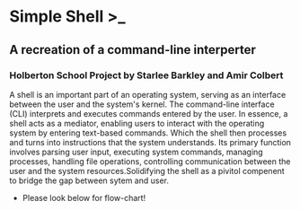 # Simple Shell >_

## A recreation of a command-line interperter 

### Holberton School Project by Starlee Barkley and Amir Colbert

A shell is an important part of an operating system, serving as an interface between the user and the system's kernel. The command-line interface (CLI) interprets and executes commands entered by the user. In essence, a shell acts as a mediator, enabling users to interact with the operating system by entering text-based commands. Which the shell then processes and turns into instructions that the system understands. Its primary function involves parsing user input, executing system commands, managing processes, handling file operations, controlling communication between the user and the system resources.Solidifying the shell as a pivitol compenent to bridge the gap between sytem and user.

* Please look below for flow-chart!